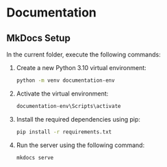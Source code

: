 # Documentation

## MkDocs Setup

In the current folder, execute the following commands:

1. Create a new Python 3.10 virtual environment:
   ```bash
   python -m venv documentation-env
   ```
2. Activate the virtual environment:
   ```bash
   documentation-env\Scripts\activate
   ```
3. Install the required dependencies using pip:
   ```bash
   pip install -r requirements.txt
   ```
   
4. Run the server using the following command:
   ```bash
   mkdocs serve
   ```